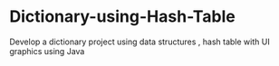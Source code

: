 # Dictionary-using-Hash-Table
Develop a dictionary project using data structures , hash table  with UI graphics using Java
